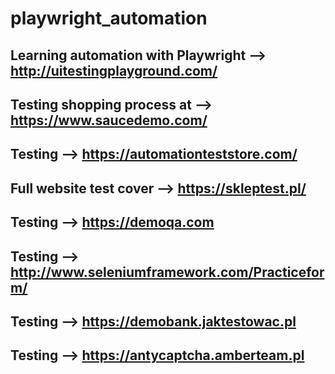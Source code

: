 # playwright_automation
Learning automation with Playwright --> http://uitestingplayground.com/
----------
Testing shopping process at --> https://www.saucedemo.com/
---------------
Testing  --> https://automationteststore.com/
----------
Full website test cover --> https://skleptest.pl/
----------
Testing --> https://demoqa.com
--------------------
Testing --> http://www.seleniumframework.com/Practiceform/
----------------------------
Testing --> https://demobank.jaktestowac.pl
---------------
Testing --> https://antycaptcha.amberteam.pl
--------------------------------------

